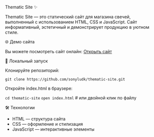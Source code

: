 Thematic Site ✨

Thematic Site — это статический сайт для магазина свечей, выполненный с использованием HTML, CSS и JavaScript. Сайт информативный, эстетичный и демонстрирует продукцию в уютном стиле.

🌐 Демо сайта

Вы можете посмотреть сайт онлайн:
[Открыть сайт
](https://sonyludk.github.io/thematic-site/)


🚀 Локальный запуск

Клонируйте репозиторий:

`git clone https://github.com/sonyludk/thematic-site.git`


Откройте index.html в браузере:

`cd thematic-site`
`open index.html`  # или двойной клик по файлу

🛠 Технологии

- HTML — структура сайта
- CSS — оформление и стилизация
- JavaScript — интерактивные элементы
